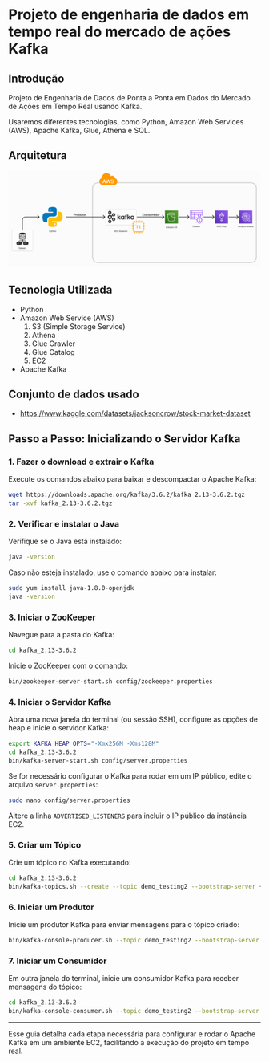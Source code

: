 # Projeto de engenharia de dados em tempo real do mercado de ações Kafka

## Introdução
Projeto de Engenharia de Dados de Ponta a Ponta em Dados do Mercado de Ações em Tempo Real usando Kafka.

Usaremos diferentes tecnologias, como Python, Amazon Web Services (AWS), Apache Kafka, Glue, Athena e SQL.

## Arquitetura
<img src="arquitetura.png">

## Tecnologia Utilizada
- Python
- Amazon Web Service (AWS)
  1. S3 (Simple Storage Service)
  2. Athena
  3. Glue Crawler
  4. Glue Catalog
  5. EC2
- Apache Kafka

## Conjunto de dados usado
- https://www.kaggle.com/datasets/jacksoncrow/stock-market-dataset

## Passo a Passo: Inicializando o Servidor Kafka

### 1. Fazer o download e extrair o Kafka
Execute os comandos abaixo para baixar e descompactar o Apache Kafka:
```bash
wget https://downloads.apache.org/kafka/3.6.2/kafka_2.13-3.6.2.tgz
tar -xvf kafka_2.13-3.6.2.tgz
```

### 2. Verificar e instalar o Java
Verifique se o Java está instalado:
```bash
java -version
```
Caso não esteja instalado, use o comando abaixo para instalar:
```bash
sudo yum install java-1.8.0-openjdk
java -version
```

### 3. Iniciar o ZooKeeper
Navegue para a pasta do Kafka:
```bash
cd kafka_2.13-3.6.2
```
Inicie o ZooKeeper com o comando:
```bash
bin/zookeeper-server-start.sh config/zookeeper.properties
```

### 4. Iniciar o Servidor Kafka
Abra uma nova janela do terminal (ou sessão SSH), configure as opções de heap e inicie o servidor Kafka:
```bash
export KAFKA_HEAP_OPTS="-Xmx256M -Xms128M"
cd kafka_2.13-3.6.2
bin/kafka-server-start.sh config/server.properties
```

Se for necessário configurar o Kafka para rodar em um IP público, edite o arquivo `server.properties`:
```bash
sudo nano config/server.properties
```
Altere a linha `ADVERTISED_LISTENERS` para incluir o IP público da instância EC2.

### 5. Criar um Tópico
Crie um tópico no Kafka executando:
```bash
cd kafka_2.13-3.6.2
bin/kafka-topics.sh --create --topic demo_testing2 --bootstrap-server {IP EC2}:9092 --replication-factor 1 --partitions 1
```

### 6. Iniciar um Produtor
Inicie um produtor Kafka para enviar mensagens para o tópico criado:
```bash
bin/kafka-console-producer.sh --topic demo_testing2 --bootstrap-server {IP EC2}:9092
```

### 7. Iniciar um Consumidor
Em outra janela do terminal, inicie um consumidor Kafka para receber mensagens do tópico:
```bash
cd kafka_2.13-3.6.2
bin/kafka-console-consumer.sh --topic demo_testing2 --bootstrap-server {IP EC2}:9092
```

---

Esse guia detalha cada etapa necessária para configurar e rodar o Apache Kafka em um ambiente EC2, facilitando a execução do projeto em tempo real.